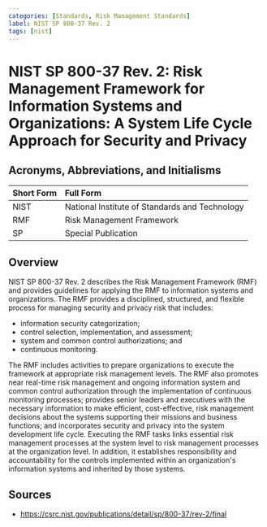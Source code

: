 ```yaml
---
categories: [Standards, Risk Management Standards]
label: NIST SP 800-37 Rev. 2
tags: [nist]
---
```


# NIST SP 800-37 Rev. 2: Risk Management Framework for Information Systems and Organizations: A System Life Cycle Approach for Security and Privacy

## Acronyms, Abbreviations, and Initialisms

Short Form | Full Form
:--- | :---
NIST | National Institute of Standards and Technology
RMF | Risk Management Framework
SP | Special Publication

## Overview

NIST SP 800-37 Rev. 2 describes the Risk Management Framework (RMF) and provides guidelines for applying the RMF to information systems and organizations. The RMF provides a disciplined, structured, and flexible process for managing security and privacy risk that includes:

- information security categorization;
- control selection, implementation, and assessment;
- system and common control authorizations; and
- continuous monitoring.

The RMF includes activities to prepare organizations to execute the framework at appropriate risk management levels. The RMF also promotes near real-time risk management and ongoing information system and common control authorization through the implementation of continuous monitoring processes; provides senior leaders and executives with the necessary information to make efficient, cost-effective, risk management decisions about the systems supporting their missions and business functions; and incorporates security and privacy into the system development life cycle. Executing the RMF tasks links essential risk management processes at the system level to risk management processes at the organization level. In addition, it establishes responsibility and accountability for the controls implemented within an organization's information systems and inherited by those systems.

## Sources

- https://csrc.nist.gov/publications/detail/sp/800-37/rev-2/final